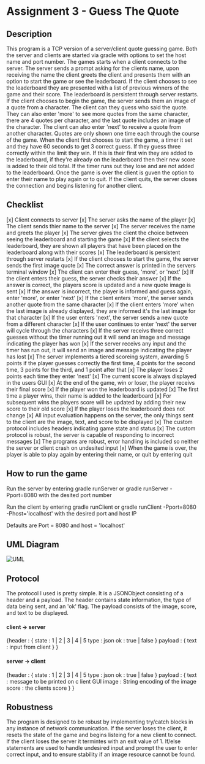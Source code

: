 # Assignment 3 - Guess The Quote

## Description
This program is a TCP version of a server/client quote guessing game. Both the server and clients are started via gradle with options to set the host name and port number. The games starts when a client connects to the server. The server sends a prompt asking for the clients name, upon receiving the name the client greets the client and presents them with an option to start the game or see the leaderboard. 
If the client chooses to see the leaderboard they are presented with a list of previous winners of the game and their score. The leaderboard is persistent through server restarts. 
If the client chooses to begin the game, the server sends them an image of a quote from a character. The client can they guess who said the quote. They can also enter 'more' to see more quotes from the same character, there are 4 quotes per character, and the last quote includes an image of the character. The client can also enter 'next' to receive a quote from another character. Quotes are only shown one time each  through the course of the game. 
When the client first chooses to start the game, a timer it set and they have 60 seconds to get 3 correct guess. If they guess three correctly within the limit they win. If this is their first win they are added to the leaderboard, if they're already on the leaderboard then their new score is added to their old total. If the timer runs out they lose and are not added to the leaderboard. 
Once the game is over the client is guven the option to enter their name to play again or to quit. 
If the client quits, the server closes the connection and begins listening for another client.

## Checklist
[x] Client connects to server
[x] The server asks the name of the player
[x] The client sends thier name to the server
[x] The server receives the name and greets the player
[x] The server gives the client the choice between seeing the leaderboard and starting the game
[x] If the client selects the leaderboard, they are shown all players that have been placed on the leaderboard along with their scores
[x] The leaderboard is persistent through server restarts
[x] If the client chooses to start the game, the server sends the first image quote
[x] The correct answer is printed in the servers terminal window
[x] The client can enter their guess, 'more', or 'next'
[x] If the client enters their guess, the server checks their answer
[x] If the answer is correct, the players score is updated and a new quote image is sent
[x] If the answer is incorrect, the player is informed and guess again, enter 'more', or enter 'next'
[x] If the client enters 'more', the server sends another quote from the same character
[x] If the client enters 'more' when the last image is already displayed, they are informed it's the last image for that character
[x] If the user enters 'next', the server sends a new quote from a different character
[x] If the user continues to enter 'next' the server will cycle through the characters 
[x] If the server receivs three correct guesses without the timer running out it will send an image and message indicating the player has won
[x] If the server receivs any input and the timer has run out, it will send an image and message indicating the player has lost
[x] The server implements a tiered scoreing system, awarding 5 points if the player guesses correctly the first time, 4 points for the second time, 3 points for the third, and 1 point after that 
[x] The player loses 2 points each time they enter 'next'
[x] The current score is always displayed in the users GUI
[x] At the end of the game, win or loser, the player receivs their final score
[x] If the player won the leaderboard is updated
[x] The first time a player wins, their name is added to the leaderboard
[x] For subsequent wins the players score will be updated by adding their new score to their old score
[x] If the player loses the leaderboard does not change
[x] All input evaluation happens on the server, the only things sent to the client are the image, text, and score to be displayed
[x] The custom protocol includes headers indicating game state and status
[x] The custom protocol is robust, the server is capable of responding to incorrect messages
[x] The programs are robust, error handling is included so neither the server or client crash on undesited input
[x] When the game is over, the player is able to play again by entering their name, or quit by entering quit

## How to run the game
Run the server by entering 
gradle runServer
or
gradle runServer -Pport=8080
with the desited port number

Run the client by entering
gradle runClient
or
gradle runClient -Pport=8080 -Phost='localhost'
with the desired port and host IP

Defaults are Port = 8080 and host = 'localhost'

## UML Diagram
![UML](https://github.com/gjmooney/ser321-spring2022-A-gjmooney/blob/0a7c3ea1ee721f580b86acf13ecb8dd138d59d91/Assignment3/GuessTheQuoteTCP/Sequence%20Diagram.png "UML Diagram")

## Protocol
The protocol I used is pretty simple. It is a JSONObject consisting of a header and a payload. The header contains state information, the type of data being sent, and an 'ok' flag. The payload consists of the image, score, and text to be displayed. 

#### client -> server
{header : {
    state : 1 | 2 | 3 | 4 | 5
    type : json 
    ok : true | false
    }
payload : {
    text : input from client
    }
}

#### server -> client
{header : {
    state : 1 | 2 | 3 | 4 | 5
    type : json 
    ok : true | false
    }
payload : {
    text : message to be printed on c lient GUI
    image : String encoding of the image
    score : the clients score 
    }
}

## Robustness
The program is designed to be robust by implementing try/catch blocks in any instance of network communication. If the server loses the client, it resets the state of the game and begins listeing for a new client to connect. If the client loses the server it termintes with an exit value of 1. If/else statements are used to handle undesired input and prompt the user to enter correct input, and to ensure stability if an image resource cannot be found. 



